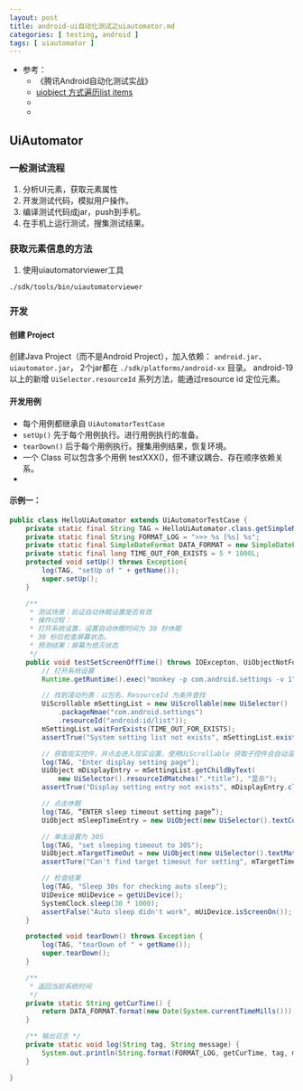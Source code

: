 ```yaml
---
layout: post
title: android-ui自动化测试之uiautomator.md
categories: [ testing, android ]
tags: [ uiautomator ]
---
```


* 参考：
  * 《腾讯Android自动化测试实战》
  * [uiobject 方式遍历list items](https://stackoverflow.com/a/35308116)
  * []()
  * []()





## UiAutomator


### 一般测试流程

1. 分析UI元素，获取元素属性
1. 开发测试代码，模拟用户操作。
1. 编译测试代码成jar，push到手机。
1. 在手机上运行测试，搜集测试结果。


### 获取元素信息的方法

1. 使用uiautomatorviewer工具

`./sdk/tools/bin/uiautomatorviewer`


### 开发

#### 创建 Project

创建Java Project（而不是Android Project），加入依赖： `android.jar`、`uiautomator.jar`， 2个jar都在 `./sdk/platforms/android-xx` 目录。
android-19 以上的新增 `UiSelector.resourceId` 系列方法，能通过resource id 定位元素。


#### 开发用例

* 每个用例都继承自 `UiAutomatorTestCase`
* `setUp()` 先于每个用例执行。进行用例执行的准备。
* `tearDown()` 后于每个用例执行。搜集用例结果，恢复环境。
* 一个 Class 可以包含多个用例 testXXX()，但不建议耦合、存在顺序依赖关系。
* 

#### 示例一：

~~~java
public class HelloUiAutomator extends UiAutomatorTestCase {
    private static final String TAG = HelloUiAutomator.class.getSimpleNmae();
    private static final String FORMAT_LOG = ">>> %s [%s] %s";
    private static final SimpleDateFormat DATA_FORMAT = new SimpleDateFormat("yyyy-HH-DD hh:mm:ss");
    private static final long TIME_OUT_FOR_EXISTS = 5 * 1000L;
    protected void setUp() throws Exception{
        log(TAG, "setUp of " + getName());
        super.setUp();
    }

    /**
     * 测试场景：验证自动休眠设置是否有效
     * 操作过程：
     * 打开系统设置，设置自动休眠时间为 30 秒休眠
     * 30 秒后检查屏幕状态。
     * 预测结果：屏幕为熄灭状态
     */
    public void testSetScreenOffTime() throws IOExcepton, UiObjectNotFoundException, RemoteException {
        // 打开系统设置
        Runtime.getRuntime().exec("monkey -p com.android.settings -v 1");

        // 找到滚动列表：以包名、ResourceId 为条件查找
        UiScrollable mSettingList = new UiScrollable(new UiSelector()
            .packageNmae("com.android.settings")
            .resourceId("android:id/list"));
        mSettingList.waitForExists(TIME_OUT_FOR_EXISTS);
        assertTrue("System setting list not exists", mSettingList.exists());

        // 获取现实控件，并点击进入现实设置，使用UiScrollable 获取子控件会自动滚动查找
        log(TAG, "Enter display setting page");
        UiObject mDisplayEntry = mSettingList.getChildByText(
            new UiSelector().resourceIdMatches(".*title"), "显示");
        assertTrue("Display setting entry not exists", mDisplayEntry.clickAndWaitForNewWindow());

        // 点击休眠
        log(TAG, “ENTER sleep timeout setting page”);
        UiObject mSleepTimeEntry = new UiObject(new UiSelector().textContains("休眠"));

        // 单击设置为 30S
        log(TAG, "set sleeping timeout to 30S");
        UiObject.mTargetTimeOut = new UiObject(new UiSelector().textMatches("30秒|30s"));
        assertTure("Can't find target timeout for setting", mTargetTimeOut.clickAndWaitForNewWindow());

        // 检查结果
        log(TAG, "Sleep 30s for checking auto sleep");
        UiDevice mUiDevice = getUiDevice();
        SystemClock.sleep(30 * 1000);
        assertFalse("Auto sleep didn't work", mUiDevice.isScreenOn());
    }

    protected void tearDown() throws Exception {
        log(TAG, "tearDown of " + getName());
        super.tearDown();
    }

    /**
     * 返回当前系统时间
     */
    private static String getCurTime() {
        return DATA_FORMAT.format(new Date(System.currentTimeMills()));
    }

    /** 输出日志 */
    private static void log(String tag, String message) {
        System.out.println(String.format(FORMAT_LOG, getCurTime, tag, message));
    }

}

~~~







































